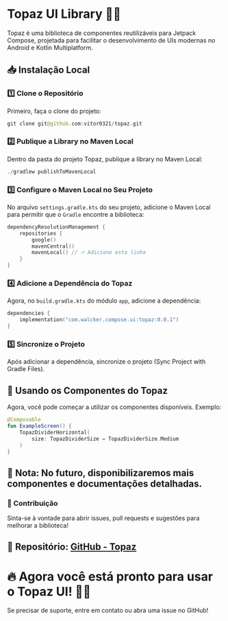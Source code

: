 # Topaz UI Library 🎨🚀

Topaz é uma biblioteca de componentes reutilizáveis para Jetpack Compose, projetada para facilitar o desenvolvimento de UIs modernas no Android e Kotlin Multiplatform.


## 📥 Instalação Local

### 1️⃣ Clone o Repositório

Primeiro, faça o clone do projeto:

```kotlin
git clone git@github.com:vitor0321/topaz.git
```
### 2️⃣ Publique a Library no Maven Local

Dentro da pasta do projeto Topaz, publique a library no Maven Local:

```kotlin
./gradlew publishToMavenLocal
```

### 3️⃣ Configure o Maven Local no Seu Projeto

No arquivo `settings.gradle.kts` do seu projeto, adicione o Maven Local para permitir que o `Gradle` encontre a biblioteca:

```kotlin
dependencyResolutionManagement {
    repositories {
        google()
        mavenCentral()
        mavenLocal() // 🔥 Adicione esta linha
    }
}
```

### 4️⃣ Adicione a Dependência do Topaz

Agora, no `build.gradle.kts` do módulo `app`, adicione a dependência:

```kotlin
dependencies {
    implementation("com.walcker.compose.ui:topaz:0.0.1")
}
```

### 5️⃣ Sincronize o Projeto
Após adicionar a dependência, sincronize o projeto (Sync Project with Gradle Files).


## 🚀 Usando os Componentes do Topaz
Agora, você pode começar a utilizar os componentes disponíveis. Exemplo:

```kotlin
@Composable
fun ExampleScreen() {
    TopazDividerHorizontal(
        size: TopazDividerSize = TopazDividerSize.Medium
    )
}
```

## 📌 Nota: No futuro, disponibilizaremos mais componentes e documentações detalhadas.

### 📄 Contribuição
Sinta-se à vontade para abrir issues, pull requests e sugestões para melhorar a biblioteca!

## 📌 Repositório: [GitHub - Topaz](https://github.com/vitor0321/topaz)

# 🔥 Agora você está pronto para usar o Topaz UI! 🚀🎨
Se precisar de suporte, entre em contato ou abra uma issue no GitHub!
